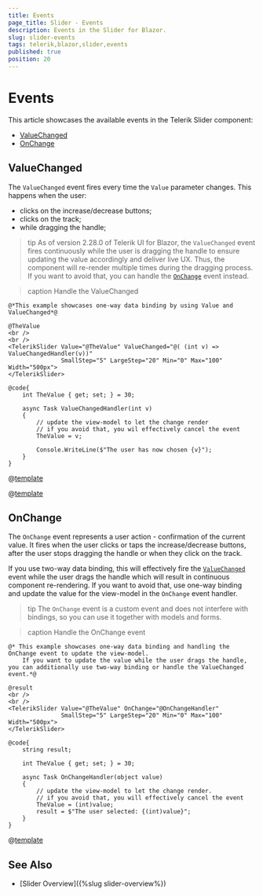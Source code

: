 ```yaml
---
title: Events
page_title: Slider - Events
description: Events in the Slider for Blazor.
slug: slider-events
tags: telerik,blazor,slider,events
published: true
position: 20
---
```


# Events

This article showcases the available events in the Telerik Slider component:

* [ValueChanged](#valuechanged)
* [OnChange](#onchange)

## ValueChanged

The `ValueChanged` event fires every time the `Value` parameter changes. This happens when the user:
* clicks on the increase/decrease buttons;
* clicks on the track;
* while dragging the handle;

>tip As of version 2.28.0 of Telerik UI for Blazor, the `ValueChanged` event fires continuously while the user is dragging the handle to ensure updating the value accordingly and deliver live UX. Thus, the component will re-render multiple times during the dragging process. If you want to avoid that, you can handle the [`OnChange`](#onchange) event instead.

>caption Handle the ValueChanged

````CSHTML
@*This example showcases one-way data binding by using Value and ValueChanged*@

@TheValue
<br />
<br />
<TelerikSlider Value="@TheValue" ValueChanged="@( (int v) => ValueChangedHandler(v))"
               SmallStep="5" LargeStep="20" Min="0" Max="100" Width="500px">
</TelerikSlider>

@code{
    int TheValue { get; set; } = 30;

    async Task ValueChangedHandler(int v)
    {
        // update the view-model to let the change render
        // if you avoid that, you wil effectively cancel the event
        TheValue = v;

        Console.WriteLine($"The user has now chosen {v}");
    }
}
````

@[template](/_contentTemplates/common/general-info.md#event-callback-can-be-async)

@[template](/_contentTemplates/common/issues-and-warnings.md#valuechanged-lambda-required)

## OnChange

The `OnChange` event represents a user action - confirmation of the current value. It fires when the user clicks or taps the increase/decrease buttons, after the user stops dragging the handle or when they click on the track.

If you use two-way data binding, this will effectively fire the [`ValueChanged`](#valuechanged) event while the user drags the handle which will result in continuous component re-rendering. If you want to avoid that, use one-way binding and update the value for the view-model in the `OnChange` event handler.


>tip The `OnChange` event is a custom event and does not interfere with bindings, so you can use it together with models and forms.

>caption Handle the OnChange event

````CSHTML
@* This example showcases one-way data binding and handling the OnChange event to update the view-model.
    If you want to update the value while the user drags the handle, you can additionally use two-way binding or handle the ValueChanged event.*@

@result
<br />
<br />
<TelerikSlider Value="@TheValue" OnChange="@OnChangeHandler"
               SmallStep="5" LargeStep="20" Min="0" Max="100" Width="500px">
</TelerikSlider>

@code{
    string result;

    int TheValue { get; set; } = 30;

    async Task OnChangeHandler(object value)
    {
        // update the view-model to let the change render.
        // if you avoid that, you will effectively cancel the event
        TheValue = (int)value;
        result = $"The user selected: {(int)value}";
    }
}
````

@[template](/_contentTemplates/common/general-info.md#event-callback-can-be-async)

## See Also

* [Slider Overview]({%slug slider-overview%})